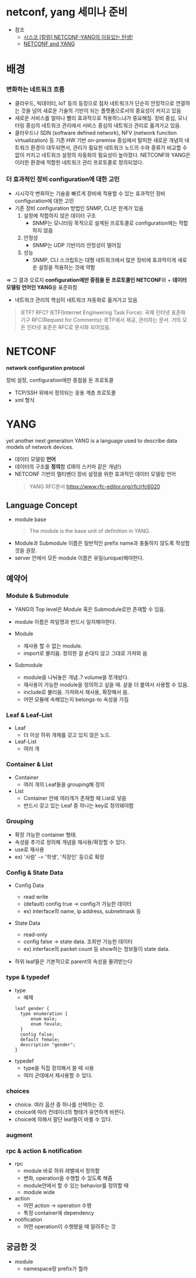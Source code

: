 # netconf, yang 세미나 준비

- 참조
  - [시스코 [칼럼] NETCONF-YANG의 이유있는 탄생!](https://gblogs.cisco.com/kr/netconf-yangs-birth-with-reason/amp/)
  - [NETCONF and YANG](https://devage.info/77/)

# 배경

### 변화하는 네트워크 흐름

- 클라우드, 빅데이터, IoT 등의 등장으로 점차 네트워크가 단순히 안정적으로 연결하는 것을 넘어 새로운 기술의 기반이 되는 플랫폼으로서의 중요성이 커지고 있음
- 새로운 서비스를 얼마나 빨리 효과적으로 적용하느냐가 중요해짐. 장비 중심, 모니터링 중심의 네트워크 관리에서 서비스 중심의 네트워크 관리로 옮겨가고 있음.
- 클라우드나 SDN (software defined network), NFV (network funciton virtualization) 등 기존 HW 기반 on-premise 중심에서 탈피한 새로운 개념의 네트워크 환경이 대두되면서, 관리가 필요한 네트워크 노드의 수와 종류가 비교할 수 없이 커지고 네트워크 설정의 자동화의 필요성이 높아졌다. NETCONF와 YANG은 이러한 환경에 적합한 네트워크 관리 프로토콜로 정의되었다.

### 더 효과적인 장비 configuration에 대한 고민

- 시시각각 변화하는 기술을 빠르게 장비에 적용할 수 있는 효과적인 장비 configuration에 대한 고민
- 기존 장비 configuration 방법인 SNMP, CLI은 한계가 있음
  1. 설정에 적합하지 않은 데이터 구조
     - SNMP는 모니터링 목적으로 설계된 프로토콜로 configuration에는 적합하지 않음
  2. 안정성
     - SNMP는 UDP 기반이라 안정성이 떨어짐
  3. 성능
     - SNMP, CLI 스크립트는 대형 네트워크에서 많은 장비에 효과적이게 새로운 설정을 적용하는 것에 약함

⇒ 그 결과 오로지 **configuration에만 중점을 둔 프로토콜인 NETCONF**와 + **데이터 모델링 언어인 YANG**을 표준화함

- 네트워크 관리의 핵심이 네트워크 자동화로 옮겨가고 있음

> IETF? RFC?
> IETF(Internet Engineering Task Force): 국제 인터넷 표준화 기구
> RFC(Request for Comments): IETF에서 제공, 관리하는 문서. 거의 모든 인터넷 표준은 RFC로 문서화 되어있음.

# NETCONF

**network configuration protocol**

장비 설정, configuration에만 중점을 둔 프로토콜

- TCP/SSH 위에서 정의되는 응용 계층 프로토콜
- xml 형식

# YANG

yet another next generation
YANG is a language used to describe data models of network devices.

- 데이터 모델링 **언어**
- 데이터의 구조를 **정의**함 (DB의 스키마 같은 개념!)
- NETCONF 기반의 멀티벤더 장비 설정을 위한 효과적인 데이터 모델링 언어
  > YANG RFC문서
  > https://www.rfc-editor.org/rfc/rfc6020

## Language Concept

- module base
  > The module is the base unit of definition in YANG.
- Module과 Submodule 이름은 일반적인 prefix name과 충돌하지 않도록 작성할 것을 권장.
- server 안에서 모든 module 이름은 유일(unique)해야한다.

## 예약어

### Module & Submodule

- YANG의 Top level은 Module 혹은 Submodule로만 존재할 수 있음.
- module 이름은 파일명과 반드시 일치해야한다.

- Module
  - 재사용 할 수 없는 module.
  - import로 불러옴. 정의한 걸 손대지 않고 그대로 가져와 씀
- Submodule
  - module을 나눠놓은 개념..? volume을 쪼개놨다.
  - 재사용이 가능한 module을 정의하고 싶을 때. 살을 더 붙여서 사용할 수 있음.
  - include로 불러옴. 가져와서 재사용, 확장해서 씀.
  - 어떤 모듈에 속해있는지 belongs-to 속성을 가짐

### Leaf & Leaf-List

- Leaf
  - 더 이상 하위 개체를 갖고 있지 않은 노드.
- Leaf-List
  - 여러 개

### Container & List

- Container
  - 여러 개의 Leaf들을 grouping해 정의
- List
  - Container 안에 여러개가 존재할 때 List로 넣음
  - 반드시 갖고 있는 Leaf 중 하나는 key로 정의돼야함

### Grouping

- 확장 가능한 container 형태.
- 속성을 추가로 정의해 개념을 재사용/확장할 수 있다.
- use로 재사용
- ex) '사람' -> '학생', '직장인' 등으로 확장

### Config & State Data

- Config Data

  - read write
  - (default) config true -> config가 가능한 데이터
  - ex) interface의 name, ip address, subnetmask 등

- State Data

  - read-only
  - config false -> state data. 조회만 가능한 데이터
  - ex) interface의 packet count 등 show하는 정보들이 state data.

- 하위 leaf들은 기본적으로 parent의 속성을 물려받는다

### type & typedef

- type
  - 예제
  ```
  leaf gender {
    type enumeration {
        enum male;
        enum fevale;
    }
    config false;
    default female;
    description "gender";
  }
  ```
- typedef
  - type을 직접 정의해서 쓸 때 사용
  - 여러 군데에서 재사용할 수 있다.

### choices

- choice. 여러 옵션 중 하나를 선택하는 것.
- choice에 따라 컨테이너의 형태가 유연하게 바뀐다.
- choice에 의해서 말단 leaf들이 바뀔 수 있다.

### augment

### rpc & action & notification

- rpc
  - module 바로 하위 레벨에서 정의함
  - 변화, operation을 수행할 수 있도록 해줌
  - module안에서 할 수 있는 behavior를 정의할 때
  - module wide
- action
  - 어떤 action -> operation 수행
  - 특정 container에 dependency
- notification
  - 어떤 operation이 수행됐을 때 알려주는 것

## 궁금한 것

- module
  - namespace랑 prefix가 뭘까
